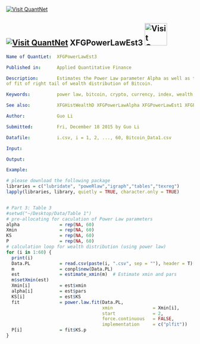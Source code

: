 [<img src="https://github.com/QuantLet/Styleguide-and-Validation-procedure/blob/master/pictures/banner.png" alt="Visit QuantNet">](http://quantlet.de/index.php?p=info)

## [<img src="https://github.com/QuantLet/Styleguide-and-Validation-procedure/blob/master/pictures/qloqo.png" alt="Visit QuantNet">](http://quantlet.de/) **XFGPowerLawEst3** [<img src="https://github.com/QuantLet/Styleguide-and-Validation-procedure/blob/master/pictures/QN2.png" width="60" alt="Visit QuantNet 2.0">](http://quantlet.de/d3/ia)


```yaml
Name of QuantLet:  XFGPowerLawEst3

Published in:      Applied Quantitative Finance

Description:       Estimates the Power Law parameter Alpha as well as the goodness
of fit of right tail of wealth distribution of Bitcoin.

Keywords:          power law, bitcoin, crypto, currency, index, wealth distribution

See also:          XFGHistWealthD XFGPowerLawAlpha XFGPowerLawEst1 XFGPowerLawEst2 XFGPowerLawP XFGTabletoLatex

Author:            Guo Li

Submitted:         Fri, December 18 2015 by Guo Li

Datafile:          i.csv, i = 1, 2, ..., 60, Bitcoin_Data1.csv

Input:  

Output:  

Example:  
```


```R
# please download the following package
libraries = c("lubridate", "poweRlaw","igraph","tables","texreg")
lapply(libraries, library, quietly = TRUE, character.only = TRUE)


# Part 3: Table 3
#setwd("~/Desktop/Data/Table 1")
# pre-allocating for caculation of Power Law parameters
alpha               = rep(NA, 60)
Xmin                = rep(NA, 60)
KS                  = rep(NA, 60)
P                   = rep(NA, 60)
# calculation loop for wealth distribution (using power law)
for (i in 1:60) {
  print(i)
  Data.PL           = read.csv(paste(i, ".csv", sep = ""), header = T)[, 1]
  m                 = conpl$new(Data.PL)
  est               = estimate_xmin(m)  # Estimate xmin and pars
  m$setXmin(est)
  Xmin[i]           = est$xmin
  alpha[i]          = est$pars
  KS[i]             = est$KS
  fit               = power.law.fit(Data.PL, 
                                    xmin               = Xmin[i], 
                                    start              = 2, 
                                    force.continuous   = FALSE, 
                                    implementation     = c("plfit"))
  P[i]              = fit$KS.p
}

```
